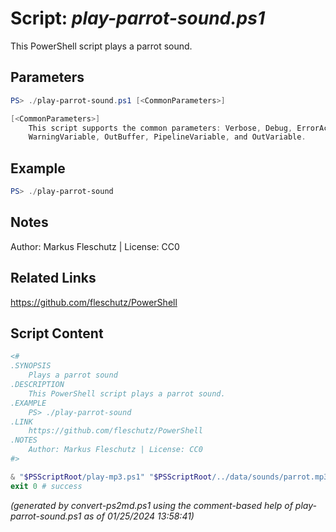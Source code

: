Script: *play-parrot-sound.ps1*
========================

This PowerShell script plays a parrot sound.

Parameters
----------
```powershell
PS> ./play-parrot-sound.ps1 [<CommonParameters>]

[<CommonParameters>]
    This script supports the common parameters: Verbose, Debug, ErrorAction, ErrorVariable, WarningAction, 
    WarningVariable, OutBuffer, PipelineVariable, and OutVariable.
```

Example
-------
```powershell
PS> ./play-parrot-sound

```

Notes
-----
Author: Markus Fleschutz | License: CC0

Related Links
-------------
https://github.com/fleschutz/PowerShell

Script Content
--------------
```powershell
<#
.SYNOPSIS
	Plays a parrot sound
.DESCRIPTION
	This PowerShell script plays a parrot sound.
.EXAMPLE
	PS> ./play-parrot-sound
.LINK
	https://github.com/fleschutz/PowerShell
.NOTES
	Author: Markus Fleschutz | License: CC0
#>

& "$PSScriptRoot/play-mp3.ps1" "$PSScriptRoot/../data/sounds/parrot.mp3"
exit 0 # success
```

*(generated by convert-ps2md.ps1 using the comment-based help of play-parrot-sound.ps1 as of 01/25/2024 13:58:41)*
